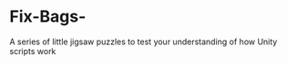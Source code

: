 # Fix-Bags-
 A series of little jigsaw puzzles to test your understanding of how Unity scripts work
